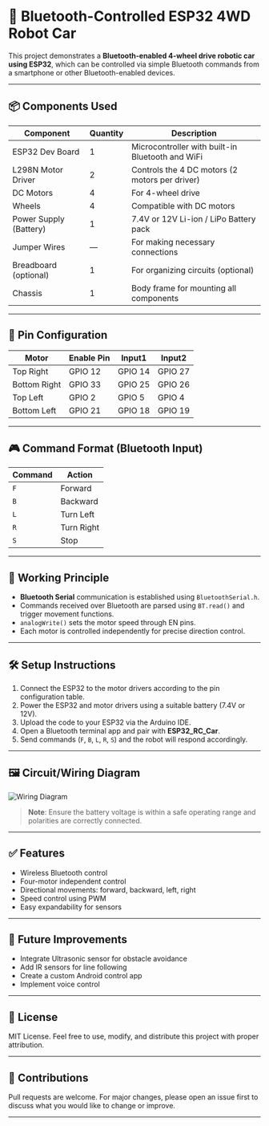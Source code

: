 # 🚗 Bluetooth-Controlled ESP32 4WD Robot Car

This project demonstrates a **Bluetooth-enabled 4-wheel drive robotic car using ESP32**, which can be controlled via simple Bluetooth commands from a smartphone or other Bluetooth-enabled devices.

---

## 📦 Components Used

| Component               | Quantity | Description                                                |
|------------------------|----------|------------------------------------------------------------|
| ESP32 Dev Board        | 1        | Microcontroller with built-in Bluetooth and WiFi          |
| L298N Motor Driver     | 2        | Controls the 4 DC motors (2 motors per driver)             |
| DC Motors              | 4        | For 4-wheel drive                                          |
| Wheels                 | 4        | Compatible with DC motors                                  |
| Power Supply (Battery) | 1        | 7.4V or 12V Li-ion / LiPo Battery pack                     |
| Jumper Wires           | —        | For making necessary connections                           |
| Breadboard (optional)  | 1        | For organizing circuits (optional)                         |
| Chassis                | 1        | Body frame for mounting all components                     |

---

## 🔌 Pin Configuration

| Motor         | Enable Pin | Input1   | Input2   |
|---------------|------------|----------|----------|
| Top Right     | GPIO 12    | GPIO 14  | GPIO 27  |
| Bottom Right  | GPIO 33    | GPIO 25  | GPIO 26  |
| Top Left      | GPIO 2     | GPIO 5   | GPIO 4   |
| Bottom Left   | GPIO 21    | GPIO 18  | GPIO 19  |

---

## 🎮 Command Format (Bluetooth Input)

| Command | Action      |
|---------|-------------|
| `F`     | Forward     |
| `B`     | Backward    |
| `L`     | Turn Left   |
| `R`     | Turn Right  |
| `S`     | Stop        |

---

## 🧠 Working Principle

- **Bluetooth Serial** communication is established using `BluetoothSerial.h`.
- Commands received over Bluetooth are parsed using `BT.read()` and trigger movement functions.
- `analogWrite()` sets the motor speed through EN pins.
- Each motor is controlled independently for precise direction control.

---

## 🛠 Setup Instructions

1. Connect the ESP32 to the motor drivers according to the pin configuration table.
2. Power the ESP32 and motor drivers using a suitable battery (7.4V or 12V).
3. Upload the code to your ESP32 via the Arduino IDE.
4. Open a Bluetooth terminal app and pair with **ESP32_RC_Car**.
5. Send commands (`F`, `B`, `L`, `R`, `S`) and the robot will respond accordingly.

---

## 🖼 Circuit/Wiring Diagram

![Wiring Diagram](./A_README_document_and_wiring_diagram_image_display.png)

> **Note**: Ensure the battery voltage is within a safe operating range and polarities are correctly connected.

---

## ✅ Features

- Wireless Bluetooth control
- Four-motor independent control
- Directional movements: forward, backward, left, right
- Speed control using PWM
- Easy expandability for sensors

---

## 🔧 Future Improvements

- Integrate Ultrasonic sensor for obstacle avoidance
- Add IR sensors for line following
- Create a custom Android control app
- Implement voice control

---

## 📄 License

MIT License. Feel free to use, modify, and distribute this project with proper attribution.

---

## 🙌 Contributions

Pull requests are welcome. For major changes, please open an issue first to discuss what you would like to change or improve.

---
